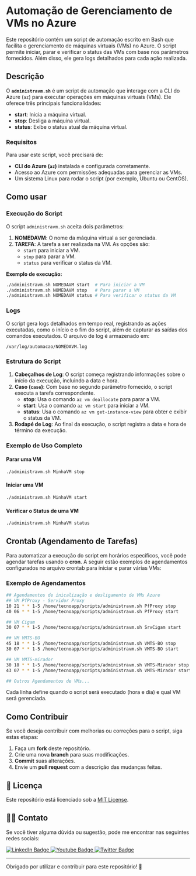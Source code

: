 # Automação de Gerenciamento de VMs no Azure

Este repositório contém um script de automação escrito em Bash que facilita o gerenciamento de máquinas virtuais (VMs) no Azure. O script permite iniciar, parar e verificar o status das VMs com base nos parâmetros fornecidos. Além disso, ele gera logs detalhados para cada ação realizada.

## Descrição

O **`administravm.sh`** é um script de automação que interage com a CLI do Azure (`az`) para executar operações em máquinas virtuais (VMs). Ele oferece três principais funcionalidades:

- **start**: Inicia a máquina virtual.
- **stop**: Desliga a máquina virtual.
- **status**: Exibe o status atual da máquina virtual.

### Requisitos

Para usar este script, você precisará de:

- **CLI do Azure (`az`)** instalada e configurada corretamente.
- Acesso ao Azure com permissões adequadas para gerenciar as VMs.
- Um sistema Linux para rodar o script (por exemplo, Ubuntu ou CentOS).

## Como usar

### Execução do Script

O script `administravm.sh` aceita dois parâmetros:

1. **NOMEDAVM**: O nome da máquina virtual a ser gerenciada.
2. **TAREFA**: A tarefa a ser realizada na VM. As opções são:
   - `start` para iniciar a VM.
   - `stop` para parar a VM.
   - `status` para verificar o status da VM.

**Exemplo de execução:**

```bash
./administravm.sh NOMEDAVM start  # Para iniciar a VM
./administravm.sh NOMEDAVM stop   # Para parar a VM
./administravm.sh NOMEDAVM status # Para verificar o status da VM
```

### Logs

O script gera logs detalhados em tempo real, registrando as ações executadas, como o início e o fim do script, além de capturar as saídas dos comandos executados. O arquivo de log é armazenado em:

```bash
/var/log/automacao/NOMEDAVM.log
```

### Estrutura do Script

1. **Cabeçalhos de Log**: O script começa registrando informações sobre o início da execução, incluindo a data e hora.
2. **Caso (`case`)**: Com base no segundo parâmetro fornecido, o script executa a tarefa correspondente.
   - **stop**: Usa o comando `az vm deallocate` para parar a VM.
   - **start**: Usa o comando `az vm start` para iniciar a VM.
   - **status**: Usa o comando `az vm get-instance-view` para obter e exibir o status da VM.
3. **Rodapé de Log**: Ao final da execução, o script registra a data e hora de término da execução.

### Exemplo de Uso Completo

#### Parar uma VM

```bash
./administravm.sh MinhaVM stop
```

#### Iniciar uma VM

```bash
./administravm.sh MinhaVM start
```

#### Verificar o Status de uma VM

```bash
./administravm.sh MinhaVM status
```

## Crontab (Agendamento de Tarefas)

Para automatizar a execução do script em horários específicos, você pode agendar tarefas usando o **cron**. A seguir estão exemplos de agendamentos configurados no arquivo crontab para iniciar e parar várias VMs:

### Exemplo de Agendamentos

```bash
## Agendamentos de inicalização e desligamento de VMs Azure
## VM PfProxy - Servidor Proxy
10 21 * * 1-5 /home/tecnoapp/scripts/administravm.sh PfProxy stop
40 06 * * 1-5 /home/tecnoapp/scripts/administravm.sh PfProxy start

## VM Cigam
30 07 * * 1-5 /home/tecnoapp/scripts/administravm.sh SrvCigam start

## VM VMTS-BO
45 18 * * 1-5 /home/tecnoapp/scripts/administravm.sh VMTS-BO stop
30 07 * * 1-5 /home/tecnoapp/scripts/administravm.sh VMTS-BO start

## VM VMTS-mirador
30 18 * * 1-5 /home/tecnoapp/scripts/administravm.sh VMTS-Mirador stop
43 07 * * 1-5 /home/tecnoapp/scripts/administravm.sh VMTS-Mirador start

## Outros Agendamentos de VMs...
```

Cada linha define quando o script será executado (hora e dia) e qual VM será gerenciada. 

## Como Contribuir

Se você deseja contribuir com melhorias ou correções para o script, siga estas etapas:

1. Faça um **fork** deste repositório.
2. Crie uma nova **branch** para suas modificações.
3. **Commit** suas alterações.
4. Envie um **pull request** com a descrição das mudanças feitas.

## 🔄 Licença

Este repositório está licenciado sob a [MIT License](LICENSE).

## 👨‍💻 Contato

Se você tiver alguma dúvida ou sugestão, pode me encontrar nas seguintes redes sociais:

<div id="badges">
  <a href = "https://github.com/Weslley-Inocencio">
    <img src="https://img.shields.io/badge/LinkedIn-blue?style=for-the-badge&logo=linkedin&logoColor=white" alt="LinkedIn Badge"/>
  </a>
  
  <a href = "https://linkedin.com/in/weslley-inoc%C3%AAncio-cnse-csae-cpte-ceh-trained-830601128">
    <img src="https://img.shields.io/badge/YouTube-red?style=for-the-badge&logo=youtube&logoColor=white" alt="Youtube Badge"/>
  </a>
  
  <a href = "mailto:weslley.inocencio@proton.me">
    <img src="https://img.shields.io/badge/Twitter-blue?style=for-the-badge&logo=twitter&logoColor=white" alt="Twitter Badge"/>
  </a>
</div>

---

Obrigado por utilizar e contribuir para este repositório! 🙌
